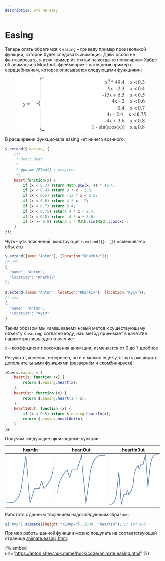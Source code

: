 ```yaml
---
description: Это не easy
---
```


# Easing

Теперь опять обратимся к `easing` – приведу пример произвольной функции, которой будет следовать анимация. Дабы особо не фантазировать, я взял пример из статьи на когда-то популярном Хабре oб анимации в MooTools фреймворке – наглядный пример с сердцебиением, которое описывается следующими функциями:

<figure><img src="../.gitbook/assets/easing.svg" alt=""><figcaption></figcaption></figure>

В расширении функционала easing нет ничего военного:

```javascript
$.extend($.easing, {
    /**
     * Heart Beat
     *
     * @param {Float} x progress
     */
    heart:function(x) {
        if (x < 0.3) return Math.pow(x, 4) * 49.4;
        if (x < 0.4) return 9 * x - 2.3;
        if (x < 0.5) return -13 * x + 6.5;
        if (x < 0.6) return 4 * x - 2;
        if (x < 0.7) return 0.4;
        if (x < 0.75) return 4 * x - 2.4;
        if (x < 0.8) return -4 * x + 3.6;
        if (x >= 0.8) return 1 - Math.sin(Math.acos(x));
    }
});
```

Чуть-чуть пояснений, конструкция `$.extend({}, {})` «смешивает» объекты:

```javascript
$.extend({name:"Anton"}, {location:"Kharkiv"});
// >>>
{
  "name": "Anton",
  "location": "Kharkiv"
};

$.extend({name:"Anton", location:"Kharkiv"}, {location:"Kyiv"});
// >>>
{
  "name": "Anton",
  "location": "Kyiv"
}
```

Таким образом мы «вмешиваем» новый метод к существующему объекту `$.easing`; согласно коду, наш метод принимает в качестве параметра лишь одно значение:

`x` – коэффициент прохождения анимации, изменяется от 0 до 1, дробное

Результат, конечно, интересен, но его можно ещё чуть-чуть расширить дополнительными функциями (развернём и скомбинируем):

```javascript
jQuery.easing = {
    heartIn: function (x) {
        return $.easing.heart(x);
    },
    heartOut: function (x) {
        return $.easing.heart(1 - x);
    },
    heartInOut: function (x) {
        if (x < 0.5) return $.easing.heartIn(x);
        return $.easing.heartOut(x);
    }
}ж
```

Получим следующие производные функции:

|                 **heartIn**                |                 **heartOut**                 |                  **heartInOut**                  |
| :----------------------------------------: | :------------------------------------------: | :----------------------------------------------: |
| ![heartIn](../.gitbook/assets/heartIn.png) | ![heartOut](../.gitbook/assets/heartOut.png) | ![heartInOut](../.gitbook/assets/heartInOut.png) |

Работать с данным творением надо следующим образом:

```javascript
$("#my").animate({height:"+200px"}, 2000, "heartIn"); // вот оно
```

Пример работы данной функции можно пощупать на соответствующей странице [animate.easing.html](https://anton.shevchuk.name/book/code/animate.easing.html):

{% embed url="https://anton.shevchuk.name/book/code/animate.easing.html" %}
